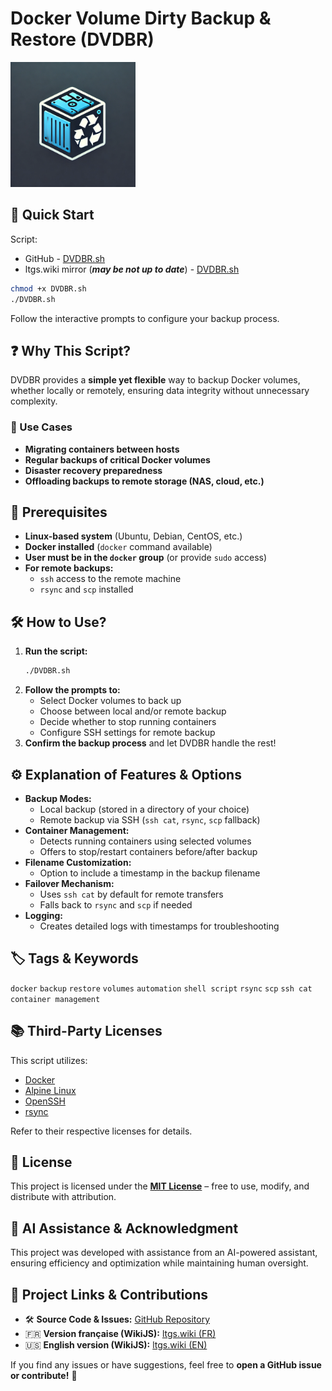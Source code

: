 # Docker Volume Dirty Backup & Restore (DVDBR)

<p align="left">
  <img src="https://raw.githubusercontent.com/RipleyBooya/DVDBR/refs/heads/main/DVDBR.webp" alt="SSH Tunnel Logo" width="200"/>
</p>

## 🚀 Quick Start

Script:
 - GitHub - [DVDBR.sh](https://raw.githubusercontent.com/RipleyBooya/DVDBR/refs/heads/main/DVDBR.sh "GitHub - RipleyBooya - DVDBR.sh")
 - ltgs.wiki mirror (***may be not up to date***) - [DVDBR.sh](/files/infotech/virt/docker/dvdbr/dvdbr.sh "ltgs.wiki - DVDBR.sh")

```bash
chmod +x DVDBR.sh
./DVDBR.sh
```

Follow the interactive prompts to configure your backup process.

## ❓ Why This Script?

DVDBR provides a **simple yet flexible** way to backup Docker volumes, whether locally or remotely, ensuring data integrity without unnecessary complexity.

### 🔹 Use Cases
- **Migrating containers between hosts**
- **Regular backups of critical Docker volumes**
- **Disaster recovery preparedness**
- **Offloading backups to remote storage (NAS, cloud, etc.)**

## 🔧 Prerequisites

- **Linux-based system** (Ubuntu, Debian, CentOS, etc.)
- **Docker installed** (`docker` command available)
- **User must be in the `docker` group** (or provide `sudo` access)
- **For remote backups:**
  - `ssh` access to the remote machine
  - `rsync` and `scp` installed

## 🛠 How to Use?

1. **Run the script:**  
   ```bash
   ./DVDBR.sh
   ```
2. **Follow the prompts to:**  
   - Select Docker volumes to back up  
   - Choose between local and/or remote backup  
   - Decide whether to stop running containers  
   - Configure SSH settings for remote backup  
3. **Confirm the backup process** and let DVDBR handle the rest!

## ⚙️ Explanation of Features & Options

- **Backup Modes:**
  - Local backup (stored in a directory of your choice)
  - Remote backup via SSH (`ssh cat`, `rsync`, `scp` fallback)
- **Container Management:**
  - Detects running containers using selected volumes
  - Offers to stop/restart containers before/after backup
- **Filename Customization:**
  - Option to include a timestamp in the backup filename
- **Failover Mechanism:**
  - Uses `ssh cat` by default for remote transfers
  - Falls back to `rsync` and `scp` if needed
- **Logging:**
  - Creates detailed logs with timestamps for troubleshooting

## 🏷️ Tags & Keywords

`docker` `backup` `restore` `volumes` `automation` `shell script` `rsync` `scp` `ssh cat` `container management`

## 📚 Third-Party Licenses

This script utilizes:
- [Docker](https://www.docker.com/)
- [Alpine Linux](https://www.alpinelinux.org/)
- [OpenSSH](https://www.openssh.com/)
- [rsync](https://rsync.samba.org/)

Refer to their respective licenses for details.

## 📜 License

This project is licensed under the **[MIT License](https://github.com/RipleyBooya/DVDBR/blob/main/LICENSE)** – free to use, modify, and distribute with attribution.

## 🤖 AI Assistance & Acknowledgment

This project was developed with assistance from an AI-powered assistant, ensuring efficiency and optimization while maintaining human oversight.

## 🔗 Project Links & Contributions

- 🛠 **Source Code & Issues:** [GitHub Repository](https://github.com/RipleyBooya/DVDBR)  
- 🇫🇷 **Version française (WikiJS):** [ltgs.wiki (FR)](https://ltgs.wiki/fr/InfoTech/Virt/Docker/DVDBR) 
- 🇺🇸 **English version (WikiJS):** [ltgs.wiki (EN)](https://ltgs.wiki/en/InfoTech/Virt/Docker/DVDBR) 

If you find any issues or have suggestions, feel free to **open a GitHub issue or contribute!** 🚀
